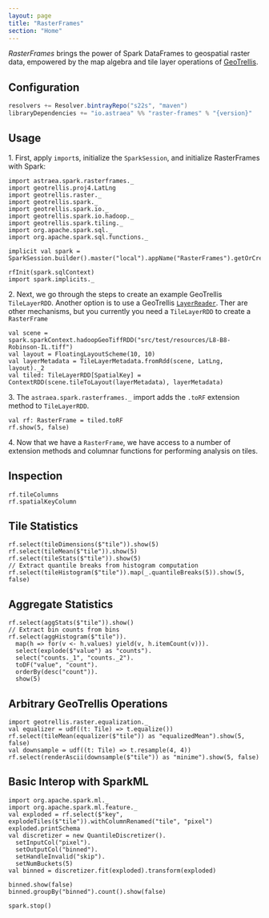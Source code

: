 ```yaml
---
layout: page
title: "RasterFrames"
section: "Home"
---
```

_RasterFrames_ brings the power of Spark DataFrames to geospatial raster data, empowered by the map algebra and tile layer operations of [GeoTrellis](https://geotrellis.io/).

## Configuration

```scala
resolvers += Resolver.bintrayRepo("s22s", "maven")
libraryDependencies += "io.astraea" %% "raster-frames" % "{version}"
```

## Usage
1\. First, apply `import`s, initialize the `SparkSession`, and initialize RasterFrames with Spark:
  
```tut:silent
import astraea.spark.rasterframes._
import geotrellis.proj4.LatLng
import geotrellis.raster._
import geotrellis.spark._
import geotrellis.spark.io._
import geotrellis.spark.io.hadoop._
import geotrellis.spark.tiling._
import org.apache.spark.sql._
import org.apache.spark.sql.functions._

implicit val spark = SparkSession.builder().master("local").appName("RasterFrames").getOrCreate()

rfInit(spark.sqlContext)
import spark.implicits._
```

2\. Next, we go through the steps to create an example GeoTrellis `TileLayerRDD`. Another option is to use a GeoTrellis [`LayerReader`](https://docs.geotrellis.io/en/latest/guide/tile-backends.html). Ther are other mechanisms, but you currently you need a `TileLayerRDD` to create a `RasterFrame`

```tut:silent
val scene = spark.sparkContext.hadoopGeoTiffRDD("src/test/resources/L8-B8-Robinson-IL.tiff")
val layout = FloatingLayoutScheme(10, 10)
val layerMetadata = TileLayerMetadata.fromRdd(scene, LatLng, layout)._2
val tiled: TileLayerRDD[SpatialKey] = ContextRDD(scene.tileToLayout(layerMetadata), layerMetadata)
```

3\. The `astraea.spark.rasterframes._` import adds the `.toRF` extension method to `TileLayerRDD`.

```tut
val rf: RasterFrame = tiled.toRF
rf.show(5, false)
```

4\. Now that we have a `RasterFrame`, we have access to a number of extension methods and columnar functions for performing analysis on tiles.


## Inspection

```tut
rf.tileColumns
rf.spatialKeyColumn
```

## Tile Statistics 

```tut
rf.select(tileDimensions($"tile")).show(5)
rf.select(tileMean($"tile")).show(5)
rf.select(tileStats($"tile")).show(5)
// Extract quantile breaks from histogram computation
rf.select(tileHistogram($"tile")).map(_.quantileBreaks(5)).show(5, false)
```

## Aggregate Statistics

```tut
rf.select(aggStats($"tile")).show()
// Extract bin counts from bins
rf.select(aggHistogram($"tile")).
  map(h => for(v <- h.values) yield(v, h.itemCount(v))).
  select(explode($"value") as "counts").
  select("counts._1", "counts._2").
  toDF("value", "count").
  orderBy(desc("count")).
  show(5)
```

## Arbitrary GeoTrellis Operations

```tut
import geotrellis.raster.equalization._
val equalizer = udf((t: Tile) => t.equalize())
rf.select(tileMean(equalizer($"tile")) as "equalizedMean").show(5, false)
val downsample = udf((t: Tile) => t.resample(4, 4))
rf.select(renderAscii(downsample($"tile")) as "minime").show(5, false)
```

## Basic Interop with SparkML

```tut:silent
import org.apache.spark.ml._
import org.apache.spark.ml.feature._
val exploded = rf.select($"key", explodeTiles($"tile")).withColumnRenamed("tile", "pixel")
exploded.printSchema
val discretizer = new QuantileDiscretizer().
  setInputCol("pixel").
  setOutputCol("binned").
  setHandleInvalid("skip").
  setNumBuckets(5)
val binned = discretizer.fit(exploded).transform(exploded)
```

```tut
binned.show(false)
binned.groupBy("binned").count().show(false)
```

```tut:invisible
spark.stop()
```


